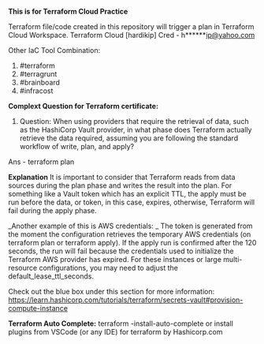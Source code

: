 **This is for Terraform Cloud Practice**  

Terraform file/code created in this repository will trigger a plan in Terraform Cloud Workspace. 
Terraform Cloud [hardikip] Cred - h******ip@yahoo.com 


Other IaC Tool Combination: 
1) #terraform
2) #terragrunt
3) #brainboard
4) #infracost


**Complext Question for Terraform certificate:**
1. Question:
When using providers that require the retrieval of data, such as the HashiCorp Vault provider, in what phase does Terraform actually retrieve the data required, assuming you are following the standard workflow of write, plan, and apply?

Ans - terraform plan

**Explanation**
It is important to consider that Terraform reads from data sources during the plan phase and writes the result into the plan. For something like a Vault token which has an explicit TTL, the apply must be run before the data, or token, in this case, expires, otherwise, Terraform will fail during the apply phase.

_Another example of this is AWS credentials:
_
The token is generated from the moment the configuration retrieves the temporary AWS credentials (on terraform plan or terraform apply). If the apply run is confirmed after the 120 seconds, the run will fail because the credentials used to initialize the Terraform AWS provider has expired. For these instances or large multi-resource configurations, you may need to adjust the default_lease_ttl_seconds.

Check out the blue box under this section for more information: https://learn.hashicorp.com/tutorials/terraform/secrets-vault#provision-compute-instance


**Terraform Auto Complete:**
terraform -install-auto-complete
or 
install plugins from VSCode (or any IDE) for terraform by Hashicorp.com

